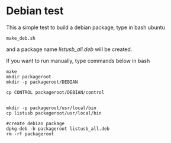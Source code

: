 # Debian test

This a simple test to build a debian package, type in bash ubuntu

`make_deb.sh`

and a package name *listusb_all.deb* will be created. 

If you want to run manually, type commands below in bash

```shell
make
mkdir packageroot
mkdir -p packageroot/DEBIAN

cp CONTROL packageroot/DEBIAN/control


mkdir -p packageroot/usr/local/bin
cp listusb packageroot/usr/local/bin

#create debian package
dpkg-deb -b packageroot listusb_all.deb
rm -rf packageroot
```

